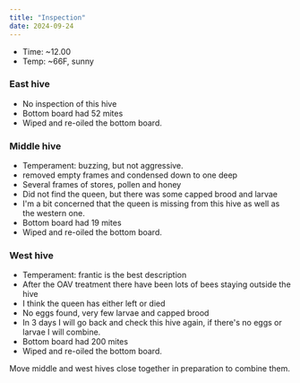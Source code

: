 ```yaml
---
title: "Inspection"
date: 2024-09-24
---
```



- Time: ~12.00
- Temp: ~66F, sunny

### East hive

- No inspection of this hive
- Bottom board had 52 mites
- Wiped and re-oiled the bottom board.

### Middle hive

- Temperament: buzzing, but not aggressive.
- removed empty frames and condensed down to one deep
- Several frames of stores, pollen and honey
- Did not find the queen, but there was some capped brood and larvae
- I'm a bit concerned that the queen is missing from this hive as well as the western one.
- Bottom board had 19 mites
- Wiped and re-oiled the bottom board.

### West hive

- Temperament: frantic is the best description
- After the OAV treatment there have been lots of bees staying outside the hive
- I think the queen has either left or died
- No eggs found, very few larvae and capped brood
- In 3 days I will go back and check this hive again, if there's no eggs or larvae
I will combine.
- Bottom board had 200 mites
- Wiped and re-oiled the bottom board.

Move middle and west hives close together in preparation to combine them.